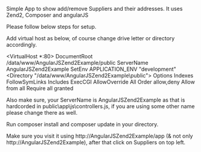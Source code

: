 Simple App to show add/remove Suppliers and their addresses. It uses Zend2, Composer and angularJS

Please follow below steps for setup.

Add virtual host as below, of course change drive letter or directory accordingly. 

<VirtualHost *:80>
	DocumentRoot /data/www/AngularJSZend2Example/public
	ServerName AngularJSZend2Example
	SetEnv APPLICATION_ENV "development"
	<Directory "/data/www/AngularJSZend2Example\public">
		Options Indexes FollowSymLinks Includes ExecCGI
		AllowOverride All
		Order allow,deny
		Allow from all
		Require all granted
	</Directory>
</VirtualHost>


Also make sure, your ServerName is AngularJSZend2Example as that is hardcorded in public\app\js\controllers.js, if you are using some other name please change there as well.

Run composer install and composer update in your directory.

Make sure you visit it using http://AngularJSZend2Example/app (& not only http://AngularJSZend2Example), after that click on Suppliers on top left.

